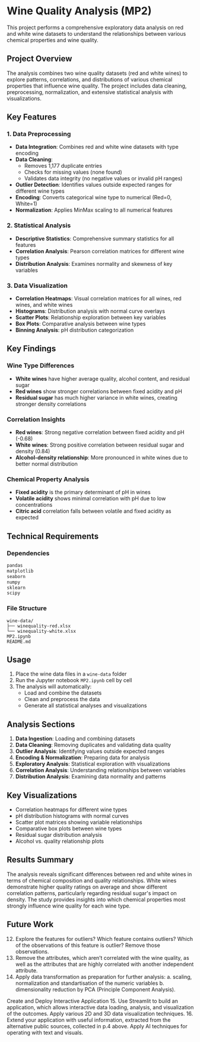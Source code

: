 # Wine Quality Analysis (MP2)

This project performs a comprehensive exploratory data analysis on red and white wine datasets to understand the relationships between various chemical properties and wine quality.

## Project Overview

The analysis combines two wine quality datasets (red and white wines) to explore patterns, correlations, and distributions of various chemical properties that influence wine quality. The project includes data cleaning, preprocessing, normalization, and extensive statistical analysis with visualizations.


## Key Features

### 1. Data Preprocessing
- **Data Integration**: Combines red and white wine datasets with type encoding
- **Data Cleaning**: 
  - Removes 1,177 duplicate entries
  - Checks for missing values (none found)
  - Validates data integrity (no negative values or invalid pH ranges)
- **Outlier Detection**: Identifies values outside expected ranges for different wine types
- **Encoding**: Converts categorical wine type to numerical (Red=0, White=1)
- **Normalization**: Applies MinMax scaling to all numerical features

### 2. Statistical Analysis
- **Descriptive Statistics**: Comprehensive summary statistics for all features
- **Correlation Analysis**: Pearson correlation matrices for different wine types
- **Distribution Analysis**: Examines normality and skewness of key variables

### 3. Data Visualization
- **Correlation Heatmaps**: Visual correlation matrices for all wines, red wines, and white wines
- **Histograms**: Distribution analysis with normal curve overlays
- **Scatter Plots**: Relationship exploration between key variables
- **Box Plots**: Comparative analysis between wine types
- **Binning Analysis**: pH distribution categorization

## Key Findings

### Wine Type Differences
- **White wines** have higher average quality, alcohol content, and residual sugar
- **Red wines** show stronger correlations between fixed acidity and pH
- **Residual sugar** has much higher variance in white wines, creating stronger density correlations

### Correlation Insights
- **Red wines**: Strong negative correlation between fixed acidity and pH (-0.68)
- **White wines**: Strong positive correlation between residual sugar and density (0.84)
- **Alcohol-density relationship**: More pronounced in white wines due to better normal distribution

### Chemical Property Analysis
- **Fixed acidity** is the primary determinant of pH in wines
- **Volatile acidity** shows minimal correlation with pH due to low concentrations
- **Citric acid** correlation falls between volatile and fixed acidity as expected

## Technical Requirements

### Dependencies
```python
pandas
matplotlib
seaborn
numpy
sklearn
scipy
```

### File Structure
```
wine-data/
├── winequality-red.xlsx
└── winequality-white.xlsx
MP2.ipynb
README.md
```

## Usage

1. Place the wine data files in a `wine-data` folder
2. Run the Jupyter notebook `MP2.ipynb` cell by cell
3. The analysis will automatically:
   - Load and combine the datasets
   - Clean and preprocess the data
   - Generate all statistical analyses and visualizations

## Analysis Sections

1. **Data Ingestion**: Loading and combining datasets
2. **Data Cleaning**: Removing duplicates and validating data quality
3. **Outlier Analysis**: Identifying values outside expected ranges
4. **Encoding & Normalization**: Preparing data for analysis
5. **Exploratory Analysis**: Statistical exploration with visualizations
6. **Correlation Analysis**: Understanding relationships between variables
7. **Distribution Analysis**: Examining data normality and patterns

## Key Visualizations

- Correlation heatmaps for different wine types
- pH distribution histograms with normal curves
- Scatter plot matrices showing variable relationships
- Comparative box plots between wine types
- Residual sugar distribution analysis
- Alcohol vs. quality relationship plots

## Results Summary

The analysis reveals significant differences between red and white wines in terms of chemical composition and quality relationships. White wines demonstrate higher quality ratings on average and show different correlation patterns, particularly regarding residual sugar's impact on density. The study provides insights into which chemical properties most strongly influence wine quality for each wine type.

## Future Work

12. Explore the features for outliers? Which feature contains outliers? Which of the observations of this feature is outlier? Remove those observations. 
13. Remove the attributes, which aren’t correlated with the wine quality, as well as the attributes that are highly correlated with another independent attribute. 
14. Apply data transformation as preparation for further analysis: 
a. scaling, normalization and standartisation of the numeric variables 
b. dimensionality reduction by PCA (Principle Component Analysis). 
 
Create and Deploy Interactive Application 
15. Use Streamlit to build an application, which allows interactive data loading, analysis, and visualization of the outcomes. Apply various 2D and 3D data visualization techniques. 
16. Extend your application with useful information, extracted from the alternative public sources, collected in p.4 above. Apply AI techniques for operating with text and visuals. 